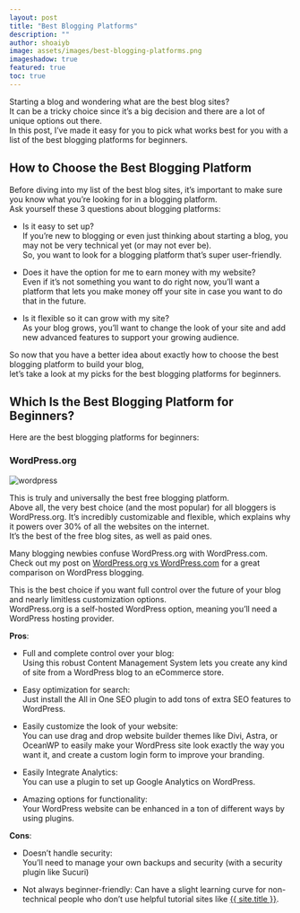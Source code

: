 ```yaml
---
layout: post
title: "Best Blogging Platforms"
description: ""
author: shoaiyb
image: assets/images/best-blogging-platforms.png
imageshadow: true
featured: true
toc: true
---
```





Starting a blog and wondering what are the best blog sites?        
It can be a tricky choice since it’s a big decision and there are a lot of unique options out there.        
In this post, I’ve made it easy for you to pick what works best for you with a list of the best blogging platforms for beginners.    


## How to Choose the Best Blogging Platform
Before diving into my list of the best blog sites, it’s important to make sure you know what you’re looking for in a blogging platform.     
Ask yourself these 3 questions about blogging platforms:       

- Is it easy to set up?     
If you’re new to blogging or even just thinking about starting a blog, you may not be very technical yet (or may not ever be).       
So, you want to look for a blogging platform that’s super user-friendly.       

- Does it have the option for me to earn money with my website?       
Even if it’s not something you want to do right now, you’ll want a platform that lets you make money off your site in case you want to do that in the future.        

- Is it flexible so it can grow with my site?        
As your blog grows, you’ll want to change the look of your site and add new advanced features to support your growing audience.        


So now that you have a better idea about exactly how to choose the best blogging platform to build your blog,        
let’s take a look at my picks for the best blogging platforms for beginners.         


## Which Is the Best Blogging Platform for Beginners?
Here are the best blogging platforms for beginners:       

### WordPress.org

![wordpress](/assets/images/wordpress.png)         

This is truly and universally the best free blogging platform.         
Above all, the very best choice (and the most popular) for all bloggers is WordPress.org. It’s incredibly customizable and flexible, which explains why it powers over 30% of all the websites on the internet.      
It’s the best of the free blog sites, as well as paid ones.       

Many blogging newbies confuse WordPress.org with WordPress.com. Check out my post on [WordPress.org vs WordPress.com](/difference-between-wordpress.org-and-wordpress.com/) for a great comparison on WordPress blogging.    

This is the best choice if you want full control over the future of your blog and nearly limitless customization options.        
WordPress.org is a self-hosted WordPress option, meaning you’ll need a WordPress hosting provider.        
<!--Bluehost is by far the best WordPress hosting to get started with WordPress.org.-->

**Pros**:      
- Full and complete control over your blog:        
Using this robust Content Management System lets you create any kind of site from a WordPress blog to an eCommerce store.       

- Easy optimization for search:       
Just install the All in One SEO plugin to add tons of extra SEO features to WordPress.         

- Easily customize the look of your website:         
You can use drag and drop website builder themes like Divi, Astra, or OceanWP to easily make your WordPress site look exactly the way you want it, and create a custom login form to improve your branding.          

- Easily Integrate Analytics:       
You can use a plugin to set up Google Analytics on WordPress.       

- Amazing options for functionality:        
Your WordPress website can be enhanced in a ton of different ways by using plugins.       

**Cons**:       
- Doesn’t handle security:       
You’ll need to manage your own backups and security (with a security plugin like Sucuri)         

- Not always beginner-friendly:
Can have a slight learning curve for non-technical people who don’t use helpful tutorial sites like [{{ site.title }}](/).        











